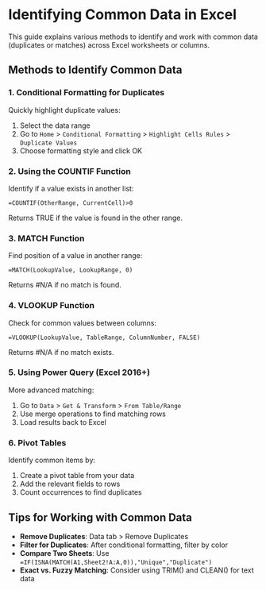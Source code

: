 # Identifying Common Data in Excel

This guide explains various methods to identify and work with common data (duplicates or matches) across Excel worksheets or columns.

## Methods to Identify Common Data

### 1. Conditional Formatting for Duplicates
Quickly highlight duplicate values:
1. Select the data range
2. Go to `Home` > `Conditional Formatting` > `Highlight Cells Rules` > `Duplicate Values`
3. Choose formatting style and click OK

### 2. Using the COUNTIF Function
Identify if a value exists in another list:
```excel
=COUNTIF(OtherRange, CurrentCell)>0
```
Returns TRUE if the value is found in the other range.

### 3. MATCH Function
Find position of a value in another range:
```excel
=MATCH(LookupValue, LookupRange, 0)
```
Returns #N/A if no match is found.

### 4. VLOOKUP Function
Check for common values between columns:
```excel
=VLOOKUP(LookupValue, TableRange, ColumnNumber, FALSE)
```
Returns #N/A if no match exists.

### 5. Using Power Query (Excel 2016+)
More advanced matching:
1. Go to `Data` > `Get & Transform` > `From Table/Range`
2. Use merge operations to find matching rows
3. Load results back to Excel

### 6. Pivot Tables
Identify common items by:
1. Create a pivot table from your data
2. Add the relevant fields to rows
3. Count occurrences to find duplicates

## Tips for Working with Common Data

- **Remove Duplicates**: Data tab > Remove Duplicates
- **Filter for Duplicates**: After conditional formatting, filter by color
- **Compare Two Sheets**: Use `=IF(ISNA(MATCH(A1,Sheet2!A:A,0)),"Unique","Duplicate")`
- **Exact vs. Fuzzy Matching**: Consider using TRIM() and CLEAN() for text data


